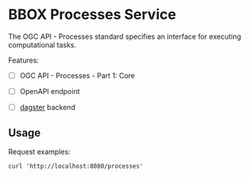 BBOX Processes Service
======================

The OGC API - Processes standard specifies an interface for executing computational tasks.

Features:
- [ ] OGC API - Processes - Part 1: Core
- [ ] OpenAPI endpoint
- [ ] [dagster](https://dagster.io/) backend


Usage
-----

Request examples:

    curl 'http://localhost:8080/processes'
